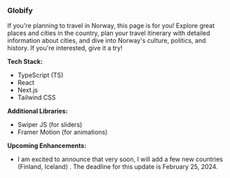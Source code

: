 ### Globify
If you're planning to travel in Norway, this page is for you! Explore great places and cities in the country, plan your travel itinerary with detailed information about cities, and dive into Norway's culture, politics, and history. If you're interested, give it a try!

**Tech Stack:**
- TypeScript (TS)
- React
- Next.js
- Tailwind CSS

**Additional Libraries:**
- Swiper JS (for sliders)
- Framer Motion (for animations)

**Upcoming Enhancements:**
  - I am excited to announce that very soon, I will add a few new countries (Finland, Iceland) . The deadline for this update is February 25, 2024.
